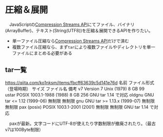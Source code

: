 # 圧縮＆展開

　JavaScriptの[Compression Streams API][]にてファイル、バイナリ(ArrayBuffer)、テキスト(String(UTF8))を圧縮＆展開できるAPIを作りたい。

[Compression Streams API]:https://developer.mozilla.org/ja/docs/Web/API/Compression_Streams_API

* 単一ファイル圧縮なら[Compression Streams API][]だけで済む
* 複数ファイル圧縮なら、まず`tar`により複数ファイルやディレクトリを単一ファイルにまとめる必要がある

## tar一覧

https://qiita.com/ko1nksm/items/fbcff63639c5d141e76d
名前	ファイル形式（登場時期）	サイズ	ファイル名	備考
v7	Version 7 Unix (1979)	8 GB	99	
ustar	POSIX 1003.1-1988 (1988)	8 GB	256	GNU tar 1.14 で対応
oldgnu	GNU tar <= 1.12 (1999-06)	無制限	無制限	
gnu	GNU tar >= 1.13.x (1999-07)	無制限	無制限	
pax (posix)	POSIX 1003.1-2001 (2001)	無制限	無制限	GNU tar 1.14 で対応

　paxが最新。文字コードにUTF-8が使えたり字数制限が撤廃されたり。（最古v7は100Byte制限）


